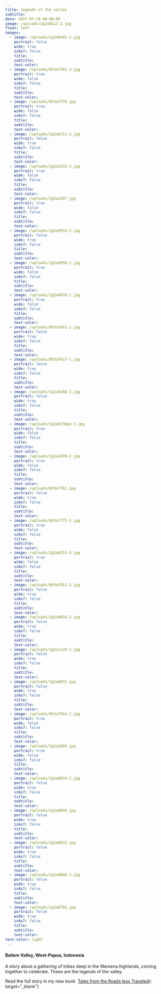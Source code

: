 ```yaml
---
title: legends of the valley
subtitle:
date: 2017-07-29 00:00:00
image: /uploads/2g2a0212-2.jpg
float: left
images:
  - image: /uploads/2g2a0442-2.jpg
    portrait: false
    wide: true
    is6x7: false
    title:
    subtitle:
    text-color:
  - image: /uploads/0h3a7301-3.jpg
    portrait: true
    wide: false
    is6x7: false
    title:
    subtitle:
    text-color:
  - image: /uploads/0h3a7370.jpg
    portrait: true
    wide: false
    is6x7: false
    title:
    subtitle:
    text-color:
  - image: /uploads/2g2a0212-2.jpg
    portrait: false
    wide: true
    is6x7: false
    title:
    subtitle:
    text-color:
  - image: /uploads/2g2a3133-2.jpg
    portrait: true
    wide: false
    is6x7: false
    title:
    subtitle:
    text-color:
  - image: /uploads/2g2a3287.jpg
    portrait: true
    wide: false
    is6x7: false
    title:
    subtitle:
    text-color:
  - image: /uploads/2g2a9918-2.jpg
    portrait: false
    wide: true
    is6x7: false
    title:
    subtitle:
    text-color:
  - image: /uploads/2g2a9956-2.jpg
    portrait: true
    wide: false
    is6x7: false
    title:
    subtitle:
    text-color:
  - image: /uploads/2g2a0476-1.jpg
    portrait: true
    wide: false
    is6x7: false
    title:
    subtitle:
    text-color:
  - image: /uploads/0h3a7661-2.jpg
    portrait: false
    wide: true
    is6x7: false
    title:
    subtitle:
    text-color:
  - image: /uploads/0h3a7617-1.jpg
    portrait: false
    wide: true
    is6x7: false
    title:
    subtitle:
    text-color:
  - image: /uploads/2g2a0288-2.jpg
    portrait: false
    wide: true
    is6x7: false
    title:
    subtitle:
    text-color:
  - image: /uploads/2g2a0738pp-1.jpg
    portrait: true
    wide: false
    is6x7: false
    title:
    subtitle:
    text-color:
  - image: /uploads/2g2a1070-2.jpg
    portrait: true
    wide: false
    is6x7: false
    title:
    subtitle:
    text-color:
  - image: /uploads/0h3a7762.jpg
    portrait: false
    wide: true
    is6x7: false
    title:
    subtitle:
    text-color:
  - image: /uploads/0h3a7775-1.jpg
    portrait: true
    wide: false
    is6x7: false
    title:
    subtitle:
    text-color:
  - image: /uploads/2g2a0153-3.jpg
    portrait: true
    wide: false
    is6x7: false
    title:
    subtitle:
    text-color:
  - image: /uploads/0h3a7953-3.jpg
    portrait: false
    wide: true
    is6x7: false
    title:
    subtitle:
    text-color:
  - image: /uploads/2g2a0816-2.jpg
    portrait: false
    wide: true
    is6x7: false
    title:
    subtitle:
    text-color:
  - image: /uploads/2g2a1129-1.jpg
    portrait: false
    wide: true
    is6x7: false
    title:
    subtitle:
    text-color:
  - image: /uploads/2g2a0655.jpg
    portrait: false
    wide: true
    is6x7: false
    title:
    subtitle:
    text-color:
  - image: /uploads/0h3a7914-1.jpg
    portrait: true
    wide: false
    is6x7: false
    title:
    subtitle:
    text-color:
  - image: /uploads/2g2a1099.jpg
    portrait: true
    wide: false
    is6x7: false
    title:
    subtitle:
    text-color:
  - image: /uploads/2g2a0919-2.jpg
    portrait: false
    wide: true
    is6x7: false
    title:
    subtitle:
    text-color:
  - image: /uploads/2g2a0699.jpg
    portrait: false
    wide: true
    is6x7: false
    title:
    subtitle:
    text-color:
  - image: /uploads/2g2a0633.jpg
    portrait: false
    wide: true
    is6x7: false
    title:
    subtitle:
    text-color:
  - image: /uploads/2g2a0668-1.jpg
    portrait: false
    wide: true
    is6x7: false
    title:
    subtitle:
    text-color:
  - image: /uploads/2g2a0783.jpg
    portrait: false
    wide: true
    is6x7: false
    title:
    subtitle:
    text-color:
text-color: light
---
```


#### Baliem Valley, West-Papua, Indonesia&nbsp;

A story about a gathering of tribes deep in the Wamena highlands, coming together to celebrate. These are the legends of the valley.&nbsp;

Read the full story in my new book &nbsp;[Tales from the Roads less Traveled](https://shop.pieaerts.com/collections/book){: target="_blank"}
